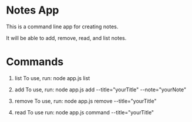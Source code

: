 # Notes App

This is a command line app for creating notes.

It will be able to add, remove, read, and list notes.

# Commands

1. list
To use, run: node app.js list

2. add
To use, run: node app.js add --title="yourTitle" --note="yourNote"

3. remove
To use, run: node app.js remove --title="yourTitle"

4. read
To use run: node app.js command --title="yourTitle"

